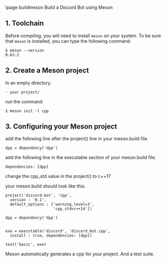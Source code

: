 \page buildmeson Build a Discord Bot using Meson

## 1. Toolchain

Before compiling, you will need to install `meson` on your system.
To be sure that `meson` is installed, you can type the following command:

    $ meson --version
    0.63.2

## 2. Create a Meson project

In an empty directory.

    - your project/

run the command 

    $ meson init -l cpp

## 3. Configuring your Meson project

add the following line after the project() line in your meson.build file.

    dpp = dependency('dpp')

add the following line in the executable section of your meson.build file.

    dependencies: [dpp]

change the cpp_std value in the project() to c++17

your meson.build should look like this.
~~~~~~~~~~~~~~{meson.build}
project('discord-bot', 'cpp',
  version : '0.1',
  default_options : ['warning_level=3',
                     'cpp_std=c++14'])

dpp = dependency('dpp')


exe = executable('discord', 'discord_bot.cpp',
  install : true, dependencies: [dpp])

test('basic', exe)

~~~~~~~~~~~~~~

Meson automatically generates a cpp for your project. And a test suite.
